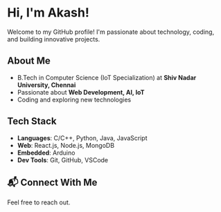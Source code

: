 # Hi, I'm Akash!  
Welcome to my GitHub profile! I'm passionate about technology, coding, and building innovative projects.  

## About Me  
-  B.Tech in Computer Science (IoT Specialization) at **Shiv Nadar University, Chennai**  
-  Passionate about **Web Development, AI, IoT**  
-  Coding and exploring new technologies  

## Tech Stack  
- **Languages**: C/C++, Python, Java, JavaScript  
- **Web**: React.js, Node.js, MongoDB  
- **Embedded**: Arduino  
- **Dev Tools**: Git, GitHub, VSCode  

## 📬 Connect With Me  


Feel free to reach out.
